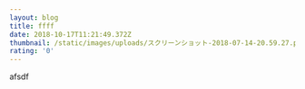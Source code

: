 ```yaml
---
layout: blog
title: ffff
date: 2018-10-17T11:21:49.372Z
thumbnail: /static/images/uploads/スクリーンショット-2018-07-14-20.59.27.png
rating: '0'
---
```

afsdf
